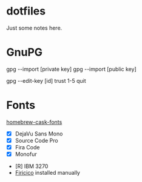 dotfiles
========

Just some notes here.

# GnuPG

gpg --import [private key]
gpg --import [public key]

gpg --edit-key [id]
trust
1-5
quit

# Fonts

[homebrew-cask-fonts](https://github.com/Homebrew/homebrew-cask-fonts)

- [X] DejaVu Sans Mono
- [X] Source Code Pro
- [X] Fira Code
- [X] Monofur
- [R] IBM 3270
- [Firicico](https://github.com/kosimst/Firicico) installed manually
